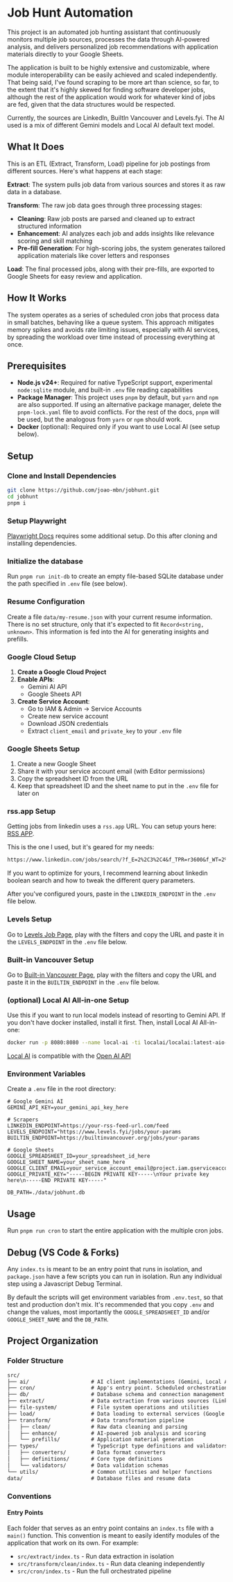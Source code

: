# Job Hunt Automation

This project is an automated job hunting assistant that continuously monitors multiple job sources, processes the data through AI-powered analysis, and delivers personalized job recommendations with application materials directly to your Google Sheets.

The application is built to be highly extensive and customizable, where module interoperability can be easily achieved and scaled independently. That being said, I've found scraping to be more art than science, so far, to the extent that it's highly skewed for finding software developer jobs, although the rest of the application would work for whatever kind of jobs are fed, given that the data structures would be respected.

Currently, the sources are LinkedIn, BuiltIn Vancouver and Levels.fyi. The AI used is a mix of different Gemini models and Local AI default text model.

## What It Does

This is an ETL (Extract, Transform, Load) pipeline for job postings from different sources. Here's what happens at each stage:

**Extract**: The system pulls job data from various sources and stores it as raw data in a database.

**Transform**: The raw job data goes through three processing stages:

- **Cleaning**: Raw job posts are parsed and cleaned up to extract structured information
- **Enhancement**: AI analyzes each job and adds insights like relevance scoring and skill matching
- **Pre-fill Generation**: For high-scoring jobs, the system generates tailored application materials like cover letters and responses

**Load**: The final processed jobs, along with their pre-fills, are exported to Google Sheets for easy review and application.

## How It Works

The system operates as a series of scheduled cron jobs that process data in small batches, behaving like a queue system. This approach mitigates memory spikes and avoids rate limiting issues, especially with AI services, by spreading the workload over time instead of processing everything at once.

## Prerequisites

- **Node.js v24+**: Required for native TypeScript support, experimental `node:sqlite` module, and built-in `.env` file reading capabilities
- **Package Manager**: This project uses `pnpm` by default, but `yarn` and `npm` are also supported. If using an alternative package manager, delete the `pnpm-lock.yaml` file to avoid conflicts. For the rest of the docs, `pnpm` will be used, but the analogous from `yarn` or `npm` should work.
- **Docker** (optional): Required only if you want to use Local AI (see setup below).

## Setup

### Clone and Install Dependencies

```bash
git clone https://github.com/joao-mbn/jobhunt.git
cd jobhunt
pnpm i
```

### Setup Playwright

[Playwright Docs](https://playwright.dev/docs/intro#using-npm-yarn-or-pnpm) requires some additional setup. Do this after cloning and installing dependencies.

### Initialize the database

Run `pnpm run init-db` to create an empty file-based SQLite database under the path specified in `.env` file (see below).

### Resume Configuration

Create a file `data/my-resume.json` with your current resume information. There is no set structure, only that it's expected to fit `Record<string, unknown>`. This information is fed into the AI for generating insights and prefills.

### Google Cloud Setup

1. **Create a Google Cloud Project**
2. **Enable APIs**:
   - Gemini AI API
   - Google Sheets API
3. **Create Service Account**:
   - Go to IAM & Admin → Service Accounts
   - Create new service account
   - Download JSON credentials
   - Extract `client_email` and `private_key` to your `.env` file

### Google Sheets Setup

1. Create a new Google Sheet
2. Share it with your service account email (with Editor permissions)
3. Copy the spreadsheet ID from the URL
4. Keep that spreadsheet ID and the sheet name to put in the `.env` file for later on

### rss.app Setup

Getting jobs from linkedin uses a `rss.app` URL. You can setup yours here: [RSS APP](https://rss.app/new-rss-feed/linkedin).

This is the one I used, but it's geared for my needs:

```txt
https://www.linkedin.com/jobs/search/?f_E=2%2C3%2C4&f_TPR=r3600&f_WT=2%2C3&geoId=90009553&keywords=(%22full%20stack%22%20OR%20%22full-stack%22%20OR%20%22fullstack%22%20OR%20%22software%20engineer%22%20OR%20%22backend%22%20OR%20%22frontend%22)%20AND%20(React%20OR%20%22Next.js%22%20OR%20Node%20OR%20Vue%20OR%20Golang%20OR%20GO%20OR%20%22C%23%22%20OR%20%22C%20Sharp%22%20OR%20%22SQL%22%20OR%20Express%20OR%20Postgres%20OR%20Postgresql%20OR%20GraphQL)&origin=JOB_SEARCH_PAGE_SEARCH_BUTTON&refresh=true&sortBy=R&spellCorrectionEnabled=true
```

If you want to optimize for yours, I recommend learning about linkedin boolean search and how to tweak the different query parameters.

After you've configured yours, paste in the `LINKEDIN_ENDPOINT` in the `.env` file below.

### Levels Setup

Go to [Levels Job Page](https://www.levels.fyi/jobs), play with the filters and copy the URL and paste it in the `LEVELS_ENDPOINT` in the `.env` file below.

### Built-in Vancouver Setup

Go to [Built-in Vancouver Page](https://builtinvancouver.org/jobs/), play with the filters and copy the URL and paste it in the `BUILTIN_ENDPOINT` in the `.env` file below.

### (optional) Local AI All-in-one Setup

Use this if you want to run local models instead of resorting to Gemini API. If you don't have
docker installed, install it first. Then, install Local AI All-in-one:

```sh
docker run -p 8080:8080 --name local-ai -ti localai/localai:latest-aio-cpu
```

[Local AI](https://localai.io/basics/try/) is compatible with the
[Open AI API](https://platform.openai.com/docs/api-reference/introduction)

### Environment Variables

Create a `.env` file in the root directory:

```env
# Google Gemini AI
GEMINI_API_KEY=your_gemini_api_key_here

# Scrapers
LINKEDIN_ENDPOINT=https://your-rss-feed-url.com/feed
LEVELS_ENDPOINT="https://www.levels.fyi/jobs/your-params
BUILTIN_ENDPOINT=https://builtinvancouver.org/jobs/your-params

# Google Sheets
GOOGLE_SPREADSHEET_ID=your_spreadsheet_id_here
GOOGLE_SHEET_NAME=your_sheet_name_here
GOOGLE_CLIENT_EMAIL=your_service_account_email@project.iam.gserviceaccount.com
GOOGLE_PRIVATE_KEY="-----BEGIN PRIVATE KEY-----\nYour private key here\n-----END PRIVATE KEY-----"

DB_PATH=./data/jobhunt.db
```

## Usage

Run `pnpm run cron` to start the entire application with the multiple cron jobs.

## Debug (VS Code & Forks)

Any `index.ts` is meant to be an entry point that runs in isolation, and `package.json` have a few scripts you can run in isolation. Run any individual step using a Javascript Debug Terminal.

By default the scripts will get environment variables from `.env.test`, so that test and production don't mix. It's recommended that you copy `.env` and change the values, most importantly the `GOOGLE_SPREADSHEET_ID` and/or `GOOGLE_SHEET_NAME` and the `DB_PATH`.

## Project Organization

### Folder Structure

```txt
src/
├── ai/                    # AI client implementations (Gemini, Local AI)
├── cron/                  # App's entry point. Scheduled orchestration and cron management
├── db/                    # Database schema and connection management
├── extract/               # Data extraction from various sources (Linkedin, Levels, etc.)
├── file-system/           # File system operations and utilities
├── load/                  # Data loading to external services (Google Sheets)
├── transform/             # Data transformation pipeline
│   ├── clean/             # Raw data cleaning and parsing
│   ├── enhance/           # AI-powered job analysis and scoring
│   └── prefills/          # Application material generation
├── types/                 # TypeScript type definitions and validators
│   ├── converters/        # Data format converters
│   ├── definitions/       # Core type definitions
│   └── validators/        # Data validation schemas
└── utils/                 # Common utilities and helper functions
data/                      # Database files and resume data
```

### Conventions

#### Entry Points

Each folder that serves as an entry point contains an `index.ts` file with a `main()` function. This convention is meant to easily identify modules of the application that work on its own. For example:

- `src/extract/index.ts` - Run data extraction in isolation
- `src/transform/clean/index.ts` - Run data cleaning independently
- `src/cron/index.ts` - Run the full orchestrated pipeline
